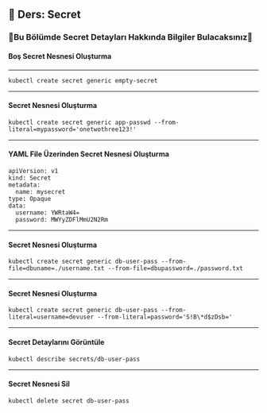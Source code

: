 ## 🧑 Ders: Secret

### 📗Bu Bölümde Secret Detayları Hakkında Bilgiler Bulacaksınız📗

#### Boş Secret Nesnesi Oluşturma
***
```
kubectl create secret generic empty-secret
```
***
#### Secret Nesnesi Oluşturma
```
kubectl create secret generic app-passwd --from-literal=mypassword='onetwothree123!'
```
***
#### YAML File Üzerinden Secret Nesnesi Oluşturma
```
apiVersion: v1
kind: Secret
metadata:
  name: mysecret
type: Opaque
data:
  username: YWRtaW4=
  password: MWYyZDFlMmU2N2Rm
```
***
#### Secret Nesnesi Oluşturma
```
kubectl create secret generic db-user-pass --from-file=dbuname=./username.txt --from-file=dbupassword=./password.txt
```
***
#### Secret Nesnesi Oluşturma
```
kubectl create secret generic db-user-pass --from-literal=username=devuser --from-literal=password='S!B\*d$zDsb='
```
***
#### Secret Detaylarını Görüntüle
```
kubectl describe secrets/db-user-pass
```
***
#### Secret Nesnesi Sil
```
kubectl delete secret db-user-pass
```

